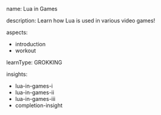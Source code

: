 name: Lua in Games

description: Learn how Lua is used in various video games!

aspects:
  - introduction
  - workout

learnType: GROKKING

insights:
  - lua-in-games-i
  - lua-in-games-ii
  - lua-in-games-iii
  - completion-insight